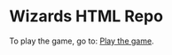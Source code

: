 # Wizards HTML Repo

To play the game, go to: [Play the game](https://alexandregaubil.github.io/world-fair-wizard-puzzle-html/play.html).
